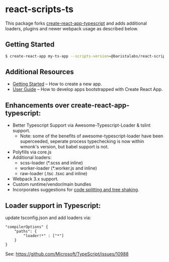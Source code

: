 # react-scripts-ts

This package forks [create-react-app-typescript](https://github.com/wmonk/create-react-app-typescript) and adds additional loaders, plugins and newer webpack usage as described below.

Getting Started
---

``` bash
$ create-react-app my-ts-app --scripts-version=@baristalabs/react-scripts-ts
```

Additional Resources
--
* [Getting Started](https://github.com/facebookincubator/create-react-app/blob/master/README.md#getting-started) – How to create a new app.
* [User Guide](https://github.com/facebookincubator/create-react-app/blob/master/packages/react-scripts/template/README.md) – How to develop apps bootstrapped with Create React App.

Enhancements over create-react-app-typescript:
---
 - Better Typescript Support via Awesome-Typescript-Loader & tslint support.
   - Note: some of the benefits of awesome-typescript-loader have been superceeded, seperate process typechecking is now within wmonk's version, but babel support is not.
 - Polyfills via core.js
 - Additional loaders:
   - scss-loader (\*.scss and inline)
   - worker-loader (\*.worker.js and inline)
   - raw-loader (.tsc .tsxc and inline)
 - Webpack 3.x support.
 - Custom runtime/vendor/main bundles
 - Incorporates suggestions for [code splitting and tree shaking](https://developer.epages.com/blog/tech-stories/typescript-codesplitting-treeshaking/).

Loader support in Typescript:
---

update tsconfig.json and add loaders via:

```
"compilerOptions" {
    "paths": {
        "loader!*" : ["*"]
    }
}
```

See: https://github.com/Microsoft/TypeScript/issues/10988
